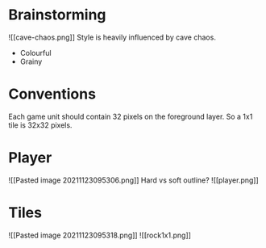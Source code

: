 # Brainstorming
![[cave-chaos.png]]
Style is heavily influenced by cave chaos.
* Colourful
* Grainy
# Conventions
Each game unit should contain 32 pixels on the foreground layer. So a 1x1 tile is 32x32 pixels.
# Player
![[Pasted image 20211123095306.png]]
Hard vs soft outline?
![[player.png]]
# Tiles
![[Pasted image 20211123095318.png]]
![[rock1x1.png]]